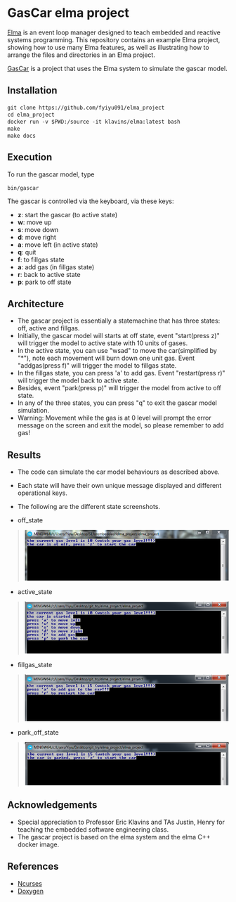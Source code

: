 GasCar elma project
===

[Elma](http://klavinslab.org/elma) is an event loop manager designed to teach embedded and reactive systems programming. This repository contains an example Elma project, showing how to use many Elma features, as well as illustrating how to arrange the files and directories in an Elma project.

[GasCar](https://github.com/fyiyu091/elma_project) is a project that uses the Elma system to simulate the gascar model. 

Installation
---

    git clone https://github.com/fyiyu091/elma_project
    cd elma_project
    docker run -v $PWD:/source -it klavins/elma:latest bash
    make
    make docs

Execution
---
To run the gascar model, type

    bin/gascar

The gascar is controlled via the keyboard, via these keys:
- **z**: start the gascar (to active state)
- **w**: move up
- **s**: move down
- **d**: move right
- **a**: move left (in active state)
- **q**: quit
- **f**: to fillgas state
- **a**: add gas (in fillgas state)
- **r**: back to active state
- **p**: park to off state

Architecture
---
- The gascar project is essentially a statemachine that has three states: off, active and fillgas.
- Initially, the gascar model will starts at off state, event "start(press z)" will trigger the model to active state with 10 units of gases.
- In the active state, you can use "wsad" to move the car(simplified by "*"), note each movement will burn down one unit gas. Event "addgas(press f)" will trigger the model to fillgas state. 
- In the fillgas state, you can press 'a' to add gas. Event "restart(press r)" will trigger the model back to active state.
- Besides, event "park(press p)" will trigger the model from active to off state.
- In any of the three states, you can press "q" to exit the gascar model simulation. 
- Warning: Movement while the gas is at 0 level will prompt the error message on the screen and exit the model, so please remember to add gas!

Results
---
- The code can simulate the car model behaviours as described above. 
- Each state will have their own unique message displayed and different operational keys. 
- The following are the different state screenshots. 


- off_state
> ![off_state](https://github.com/fyiyu091/elma_project/blob/master/elma_project/docs/offstate.PNG)

- active_state 
> ![active_state](https://github.com/fyiyu091/elma_project/blob/master/elma_project/docs/activestate.PNG)

- fillgas_state 
> ![fillgas_state](https://github.com/fyiyu091/elma_project/blob/master/elma_project/docs/fillgasstate.PNG)

- park_off_state
> ![off_park_state](https://github.com/fyiyu091/elma_project/blob/master/elma_project/docs/park_off.PNG)


Acknowledgements
---
- Special appreciation to Professor Eric Klavins and TAs Justin, Henry for teaching the embedded software engineering class.
- The gascar project is based on the elma system and the elma C++ docker image.

References
---
- [Ncurses](http://www.tldp.org/HOWTO/NCURSES-Programming-HOWTO/)
- [Doxygen](http://www.doxygen.nl/index.html)
